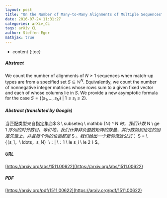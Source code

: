 ```yaml
---
layout: post
title: "On the Number of Many-to-Many Alignments of Multiple Sequences"
date: 2016-07-24 11:31:27
categories: arXiv_CL
tags: arXiv_CL
author: Steffen Eger
mathjax: true
---
```


* content
{:toc}

##### Abstract
We count the number of alignments of $N \ge 1$ sequences when match-up types are from a specified set $S\subseteq \mathbb{N}^N$. Equivalently, we count the number of nonnegative integer matrices whose rows sum to a given fixed vector and each of whose columns lie in $S$. We provide a new asymptotic formula for the case $S=\{(s_1,\ldots,s_N) \:|\: 1\le s_i\le 2\}$.

##### Abstract (translated by Google)
当匹配类型来自指定集合$ S \ subseteq \ mathbb {N} ^ N $时，我们计数$ N \ ge 1 $序列的对齐数目。等价地，我们计算非负整数矩阵的数量，其行数加到给定的固定矢量上，并且每个列的位置都是$ S $。我们给出一个新的渐近公式：$ S = \ {（s_1，\ ldots，s_N）\：| \：1 \ le s_i \ le 2 \} $。

##### URL
[https://arxiv.org/abs/1511.00622](https://arxiv.org/abs/1511.00622)

##### PDF
[https://arxiv.org/pdf/1511.00622](https://arxiv.org/pdf/1511.00622)

